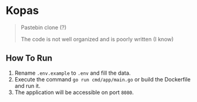 # Kopas

> Pastebin clone (?)
> 
> The code is not well organized and is poorly written (I know)

## How To Run

1. Rename `.env.example` to `.env` and fill the data.
2. Execute the command `go run cmd/app/main.go` or build the Dockerfile and run it.
3. The application will be accessible on port `8080`.

